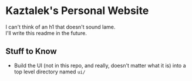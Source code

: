 # Kaztalek's Personal Website
I can't think of an h1 that doesn't sound lame.\
I'll write this readme in the future.

## Stuff to Know
- Build the UI (not in this repo, and really, doesn't matter what it is) into a top level directory named `ui/`
